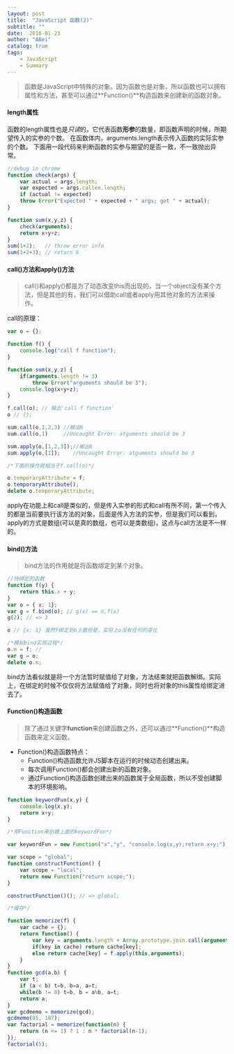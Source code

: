 ```yaml
---
layout: post
title:  "JavaScript 函数(2)"
subtitle: ""
date:  2018-01-23
author: "ABei"
catalog: true
tags: 
    - JavaScript
    - Summary
---
```


> 函数是JavaScript中特殊的对象。因为函数也是对象，所以函数也可以拥有属性和方法，甚至可以通过**Function()**构造函数来创建新的函数对象。

#### length属性

函数的length属性也是*只读*的，它代表函数**形参**的数量，即函数声明的时候，所期望传入的实参的个数。
在函数体内，arguments.length表示传入函数的实际实参的个数。
下面用一段代码来判断函数的实参与期望的是否一致，不一致抛出异常。

```javascript
//debug in chrome
function check(args) {
    var actual = args.length;
    var expected = args.callee.length;
    if (actual != expected)
    throw Error("Expected " + expected + " args; got " + actual);
}

function sum(x,y,z) {
    check(arguments);
    return x+y+z;
}
sum(1+2);   // throw error info
sum(1+2+3); // return 6
```

#### call()方法和apply()方法

> call()和apply()都是为了动态改变this而出现的，当一个object没有某个方法，但是其他的有，我们可以借助call或者apply用其他对象的方法来操作。

call的原理：
```javascript
var o = {};

function f() {
    console.log("call f function");
}

function sum(x,y,z) {
    if(arguments.length != 3)
        throw Error("arguments should be 3");
    console.log(x+y+z);
}

f.call(o); // 输出'call f function'
o // {};

sum.call(o,1,2,3) //输出6
sum.call(o,1)     //Uncaught Error: atguments should be 3

sum.apply(o,[1,2,3]);//输出6
sum.apply(o,[1]);    //Uncaught Error: atguments should be 3

/*下面的操作就相当于f.call(o)*/

o.temporaryAttribute = f;
o.temporaryAttribute();
delete o.temporaryAttribute;

```

apply在功能上和call是类似的，但是传入实参的形式和call有所不同，第一个传入的都是当前要执行该方法的对象，后面是传入方法的实参，但是我们可以看到，apply的方式是数组(可以是真的数组，也可以是类数组)，这点与call方法是不一样的。

#### bind()方法

> bind方法的作用就是将函数绑定到某个对象。

```javascript
//待绑定的函数
function f(y) {
    return this.x + y;
}
var o = { x: 1};
var g = f.bind(o); // g(x) == o.f(x)
g(2); // => 3

o // {x: 1} 虽然f绑定到o上面但是，实际上o没有任何的变化

/*模拟bind实现过程*/
o.m = f; //
var g = o;
delete o.m;
```

bind方法看似就是将一个方法暂时赋值给了对象，方法结束就把函数解绑。实际上，在绑定的时候不仅仅将方法赋值给了对象，同时也将对象的this属性给绑定进去了。

#### Function()构造函数

> 除了通过关键字**function**来创建函数之外，还可以通过**Function()**构造函数来定义函数。

- Function()构造函数特点：
    - Function()构造函数允许JS脚本在运行的时候动态创建出来。
    - 每次调用Function()都会创建出新的函数对象。
    - 通过Function()构造函数创建出来的函数属于全局函数，所以不受创建脚本的环境影响。

```javascript
function keywordFun(x,y) {
    console.log(x,y);
    return x+y;
}

/*用Function来创建上面的keywordFun*/

var keywordFun = new Function("x","y", "console.log(x,y);return x+y;");

var scope = "global";
function constructFunction() {
    var scope = "local";
    return new Function("return scope;");
}

constructFunction()(); // => global;

/*缓存*/

function memorize(f) {
    var cache = {};
    return function() {
        var key = arguments.length + Array.prototype.join.call(arguments, ",");
        if(key in cache) return cache[key];
        else return cache[key] = f.apply(this,arguments);
    }
}
function gcd(a,b) {
    var t;
    if (a < b) t=b, b=a, a=t;
    while(b != 0) t=b, b = a%b, a=t;
    return a;
}
var gcdmemo = memorize(gcd);
gcdmemo(85, 187);
var factorial = memorize(function(n) {
    return (n <= 1) ? 1 : n * factorial(n-1);
});
factorial(5);
```